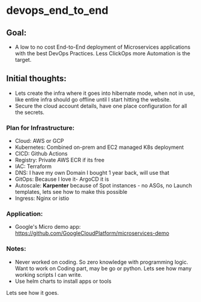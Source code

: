 # devops_end_to_end

## Goal: 
- A low to no cost End-to-End deployment of Microservices applications with the best DevOps Practices. Less ClickOps more Automation is the target.

## Initial thoughts:
- Lets create the infra where it goes into hibernate mode, when not in use, like entire infra should go offline until I start hitting the website.
- Secure the cloud account details, have one place configuration for all the secrets.

### Plan for Infrastructure: 
- Cloud: AWS or GCP
- Kubernetes: Combined on-prem and EC2 managed K8s deployment
- CICD: Github Actions
- Registry: Private AWS ECR if its free
- IAC: Terraform
- DNS: I have my own Domain I bought 1 year back, will use that
- GitOps: Because I love it- ArgoCD it is
- Autoscale: **Karpenter** because of Spot instances - no ASGs, no Launch templates, lets see how to make this possible
- Ingress: Nginx or istio

### Application:
- Google's Micro demo app: https://github.com/GoogleCloudPlatform/microservices-demo

### Notes:
- Never worked on coding. So zero knowledge with programming logic. Want to work on Coding part, may be go or python. Lets see how many working scripts I can write.
- Use helm charts to install apps or tools

Lets see how it goes.
